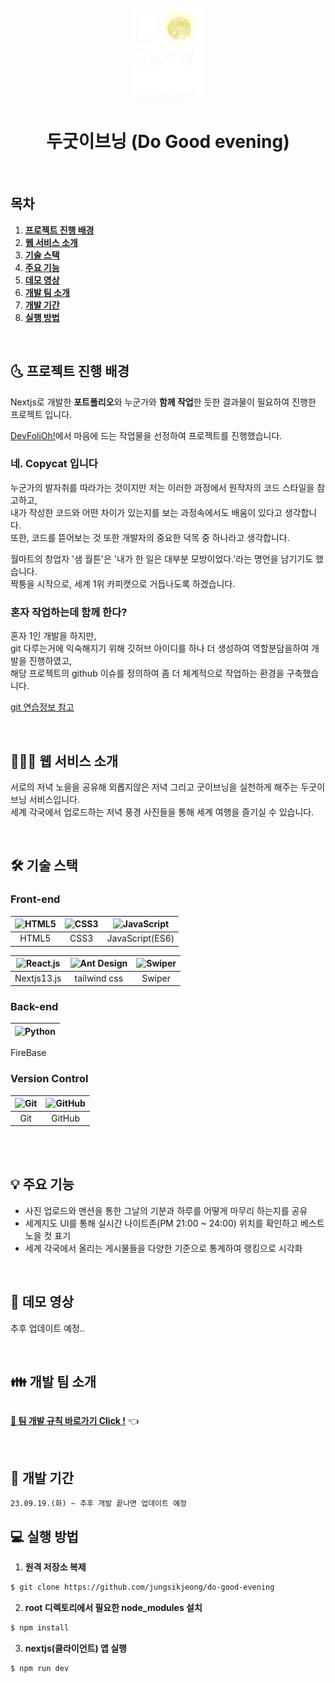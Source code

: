 <div align="center">
  <br />
  <img src="./images/deg_logo.png" height="150px" />
  <h1>두굿이브닝 (Do Good evening)</h1>
  <br />
</div>

## 목차

1. [**프로젝트 진행 배경**](#1)
1. [**웹 서비스 소개**](#2)
1. [**기술 스택**](#3)
1. [**주요 기능**](#4)
1. [**데모 영상**](#5)
1. [**개발 팀 소개**](#6)
1. [**개발 기간**](#7)
1. [**실행 방법**](#8)

<br />

<div id="1"></div>

## 🌜 프로젝트 진행 배경

Nextjs로 개발한 **포트폴리오**와 누군가와 **함께 작업**한 듯한 결과물이 필요하여 진행한 프로젝트 입니다.

[DevFoliOh!](https://devfolio.kr/project/51)에서 마음에 드는 작업물을 선정하여 프로젝트를 진행했습니다.

### 네. Copycat 입니다

누군가의 발자취를 따라가는 것이지만 저는 이러한 과정에서 원작자의 코드 스타일을 참고하고, <br/>
내가 작성한 코드와 어떤 차이가 있는지를 보는 과정속에서도 배움이 있다고 생각합니다.<br/>
또한, 코드를 뜯어보는 것 또한 개발자의 중요한 덕목 중 하나라고 생각합니다.

월마트의 창업자 '샘 월튼'은 '내가 한 일은 대부분 모방이었다.'라는 명언을 남기기도 했습니다.<br/>
짝퉁을 시작으로, 세계 1위 카피캣으로 거듭나도록 하겠습니다.

### 혼자 작업하는데 함께 한다?

혼자 1인 개발을 하지만,<br/>
git 다루는거에 익숙해지기 위해 깃허브 아이디를 하나 더 생성하여 역할분담을하여 개발을 진행하였고,<br/>
해당 프로젝트의 github 이슈를 정의하여 좀 더 체계적으로 작업하는 환경을 구축했습니다.

[git 연습정보 참고](https://velog.io/@a_in/Git-%EA%B4%80%EB%A6%AC-%ED%98%BC%EC%9E%90%EC%84%9C-%ED%98%91%EC%97%85-%EC%97%B0%EC%8A%B5%ED%95%B4%EB%B3%B4%EA%B8%B0#git-%EA%B4%80%EB%A6%AC-%EC%9D%B4%EC%9C%A0)

<br />

<div id="2"></div>

## 💁🏻‍♂ 웹 서비스 소개

서로의 저녁 노을을 공유해 외롭지않은 저녁 그리고 굿이브닝을 실천하게 해주는 두굿이브닝 서비스입니다.<br/>
세계 각국에서 업로드하는 저녁 풍경 사진들을 통해 세계 여행을 즐기실 수 있습니다.

<br />

<div id="3"></div>

## 🛠 기술 스택

### **Front-end**

| <img src="https://profilinator.rishav.dev/skills-assets/html5-original-wordmark.svg" alt="HTML5" width="50px" height="50px" /> | <img src="https://profilinator.rishav.dev/skills-assets/css3-original-wordmark.svg" alt="CSS3" width="50px" height="50px" /> | <img src="https://profilinator.rishav.dev/skills-assets/javascript-original.svg" alt="JavaScript" width="50px" height="50px" /> |
| :----------------------------------------------------------------------------------------------------------------------------: | :--------------------------------------------------------------------------------------------------------------------------: | :-----------------------------------------------------------------------------------------------------------------------------: |
|                                                             HTML5                                                              |                                                             CSS3                                                             |                                                         JavaScript(ES6)                                                         |

| <img src="https://seeklogo.com/images/N/next-js-logo-7929BCD36F-seeklogo.com.png" alt="React.js" width="50px" height="50px" /> | <img src="https://wonny.space/static/f5adf1f2980a3438729a3dba32061bd5/bc8e0/hello-tailwind-css-thumbnail.png" alt="Ant Design" width="50px" height="50px" /> | <img src="https://images.velog.io/images/s_sangs/post/9546f7fc-ec96-4bc6-ae89-3cfd89e0215d/swiper.png" alt="Swiper" width="50px" height="50px" /> |
| :----------------------------------------------------------------------------------------------------------------------------: | :----------------------------------------------------------------------------------------------------------------------------------------------------------: | :-----------------------------------------------------------------------------------------------------------------------------------------------: |
|                                                          Nextjs13.js                                                           |                                                                         tailwind css                                                                         |                                                                      Swiper                                                                       |

### **Back-end**

| <img src="https://encrypted-tbn0.gstatic.com/images?q=tbn:ANd9GcQRtZyu-wX41Q34SYtdgHx4uoBL-RbmzDzsQA&usqp=CAU" alt="Python" width="50px" height="50px" /> |
| :-------------------------------------------------------------------------------------------------------------------------------------------------------: |

FireBase

### **Version Control**

| <img src="https://profilinator.rishav.dev/skills-assets/git-scm-icon.svg" alt="Git" width="50px" height="50px" /> | <img src="https://cdn.jsdelivr.net/npm/simple-icons@3.0.1/icons/github.svg" alt="GitHub" width="50px" height="50px" /> |
| :---------------------------------------------------------------------------------------------------------------: | :--------------------------------------------------------------------------------------------------------------------: |
|                                                        Git                                                        |                                                         GitHub                                                         |

<br />

<br />

<div id="4"></div>

## 💡 주요 기능

- 사진 업로드와 멘션을 통한 그날의 기분과 하루를 어떻게 마무리 하는지를 공유
- 세계지도 UI를 통해 실시간 나이트존(PM 21:00 ~ 24:00) 위치를 확인하고 베스트 노을 컷 표기
- 세계 각국에서 올리는 게시물들을 다양한 기준으로 통계하여 랭킹으로 시각화

<br />

<div id="5"></div>

## 🎥 데모 영상

추후 업데이트 예정..

<br />

<div id="6"></div>

## 👪 개발 팀 소개

<table>
  <tr>
    <!-- <td align="center">
      <a href="https://github.com/jungsikjeong">
        <img src="https://avatars.githubusercontent.com/u/57592095?v=4" alt="이주현 프로필" />
      </a>
    </td> -->
   
  </tr>
  
</table>

[**🔗 팀 개발 규칙 바로가기 Click !**](https://github.com/do-good-morning/do-good-morning/tree/master/team-rules) 👈

<br />

<div id="7"></div>

## 📅 개발 기간

`23.09.19.(화) ~ 추후 개발 끝나면 업데이트 예정`
<br />

<div id="8"></div>

## 💻 실행 방법

1. **원격 저장소 복제**

```bash
$ git clone https://github.com/jungsikjeong/do-good-evening
```

2.  **root 디렉토리에서 필요한 node_modules 설치**

```bash
$ npm install
```

3. **nextjs(클라이언트) 앱 실행**

```bash
$ npm run dev
```

<br />
